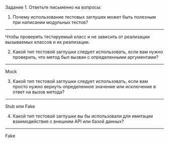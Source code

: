Задание 1. Ответьте письменно на вопросы:

1)  Почему использование тестовых заглушек может быть полезным при написании модульных тестов?
---
Чтобы проверять тестируемый класс и не зависить от реализации вызываемых классов и их реализации.

2) Какой тип тестовой заглушки следует использовать, если вам нужно проверить, что метод был вызван с определенными аргументами?
---
Mock

3) Какой тип тестовой заглушки следует использовать, если вам просто нужно вернуть определенное значение или исключение в ответ на вызов метода?
---
Stub или Fake

4) Какой тип тестовой заглушки вы бы использовали для имитации  взаимодействия с внешним API или базой данных?
---
Fake